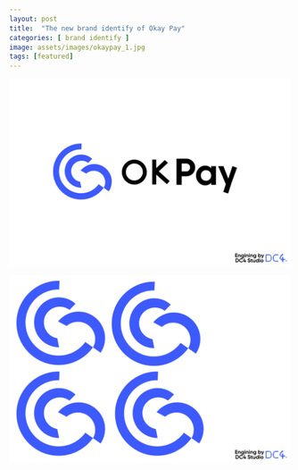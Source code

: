 ```yaml
---
layout: post
title:  "The new brand identify of Okay Pay"
categories: [ brand identify ]
image: assets/images/okaypay_1.jpg
tags: [featured]
---
```

![](/assets/images/okaypay_2.jpg)

![](/assets/images/okaypay_3.jpg)
